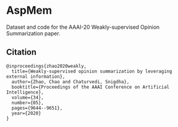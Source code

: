 # AspMem
Dataset and code for the AAAI-20 Weakly-supervised Opinion Summarization paper.

## Citation
```
@inproceedings{zhao2020weakly,
  title={Weakly-supervised opinion summarization by leveraging external information},
  author={Zhao, Chao and Chaturvedi, Snigdha},
  booktitle={Proceedings of the AAAI Conference on Artificial Intelligence},
  volume={34},
  number={05},
  pages={9644--9651},
  year={2020}
}
```
